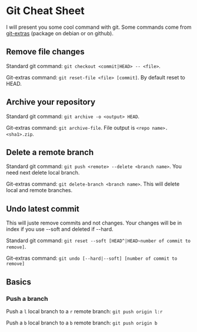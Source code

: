 # Git Cheat Sheet

I will present you some cool command with git.
Some commands come from [git-extras](https://github.com/tj/git-extras)
(package on debian or on github).

## Remove file changes

Standard git command: `git checkout <commit|HEAD> -- <file>`.

Git-extras command: `git reset-file <file> [commit]`.
By default reset to HEAD.

## Archive your repository

Standard git command: `git archive -o <output> HEAD`.

Git-extras command: `git archive-file`.
File output is `<repo name>.<sha1>.zip`.

## Delete a remote branch

Standard git command: `git push <remote> --delete <branch name>`.
You need next delete local branch.

Git-extras command: `git delete-branch <branch name>`.
This will delete local and remote branches.

## Undo latest commit

This will juste remove commits and not changes.
Your changes will be in index if you use --soft and deleted if --hard.

Standard git command: `git reset --soft [HEAD^|HEAD~number of commit to remove]`.

Git-extras command: `git undo [--hard|--soft] [number of commit to remove]`

## Basics

### Push a branch

Push a `l` local branch to a `r` remote branch: `git push origin l:r`

Push a `b` local branch to a `b` remote branch: `git push origin b`
